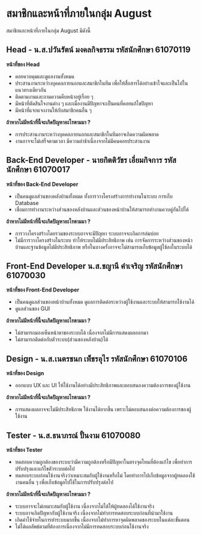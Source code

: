 # สมาชิกและหน้าที่ภายในกลุ่ม August
สมาชิกและหน้าที่ภายในกลุ่ม August มีดังนี้

## Head - น.ส.ปวันรัตน์ มงคลกิจธรรม รหัสนักศึกษา 61070119
**หน้าที่ของ Head**
- คอยควบคุมและดูแลงานทั้งหมด
- ประสานงานระหว่างบุคคลภายนอกและสมาชิกในทีม เพื่อให้สื่อสารได้อย่างเข้าใจและเป็นไปในแนวทางเดียวกัน
- ติดตามงานและถามความคืบหน้าอยู่เรื่อย ๆ
- มีหน้าที่ตัดสินใจงานต่าง ๆ และเมื่องานมีปัญหาจะเป็นคนที่คอยแก้ไขปัญหา
- มีหน้าที่แจกแจงงานให้กับสมาชิกคนอื่น ๆ

**ถ้าหากไม่มีหน้าที่นี้จะเกิดปัญหาอะไรตามมา ?**
- การประสานงานระหว่างบุคคลภายนอกและสมาชิกในทีมอาจเกิดความผิดพลาด
- งานอาจจะไม่เสร็จตามเวลา มีความล่าช้าเนื่องจากไม่มีคนคอยประสานงาน

## Back-End Developer - นายกิตติวัชร เอี่ยมกิจการ รหัสนักศึกษา 61070017
**หน้าที่ของ Back-End Developer**
- เป็นคนดูแลส่วนของหลังบ้านทั้งหมด ทั้งการวางโครงสร้างการทำงานในระบบ การเก็บ Database
- เชื่อมการทำงานระหว่างส่วนของหลังบ้านและส่วนของหน้าบ้านให้สามารถทำงานควบคู่กันไปได้

**ถ้าหากไม่มีหน้าที่นี้จะเกิดปัญหาอะไรตามมา ?**
- การวางโครงสร้างโดยรวมของระบบอาจจะมีปัญหา ระบบอาจจะเกิดการล่มบ่อย
- ไม่มีการวางโครงสร้างในระบบ ทำให้ระบบไม่มีประสิทธิภาพ เช่น การจัดการระหว่างส่วนของหน้าบ้านและฐานข้อมูลไม่่มีประสิทธิภาพ หรือในบางครั้งอาจจะไม่สามารถเก็บข้อมูลผู้ใช้ลงในระบบได้

## Front-End Developer น.ส.ชญานี คำเจริญ รหัสนักศึกษา 61070030
**หน้าที่ของ Front-End Developer**
- เป็นคนดูแลส่วนของหน้าบ้านทั้งหมด ดูแลการติดต่อระหว่างผู้ใช้งานและระบบให้สามารถใช้งานได้
- ดูแลส่วนของ GUI

**ถ้าหากไม่มีหน้าที่นี้จะเกิดปัญหาอะไรตามมา ?**
- ไม่สามารถมองเห็นหน้าตาของระบบได้ เนื่องจากไม่มีการแสดงผลออกมา
- ไม่สามารถติดต่อกับตัวระบบ(ส่วนของหลังบ้าน)ได้

## Design - น.ส.เนตรชนก เพ็ชรอุไร รหัสนักศึกษา 61070106
**หน้าที่ของ Design**
- ออกแบบ UX และ UI ให้ใช้งานได้อย่างมีประสิทธิภาพและตอบสนองความต้องการของผู้ใช้งาน

**ถ้าหากไม่มีหน้าที่นี้จะเกิดปัญหาอะไรตามมา ?**
- การแสดงผลอาจจะไม่มีประสิทธิภาพ ใช้งานได้ยากขึ้น เพราะไม่ตอบสนองต่อความต้องการของผู้ใช้งาน

## Tester - น.ส.ธนาภรณ์ ปั้นงาม 61070080
**หน้าที่ของ Tester**
- ทดสอบความถูกต้องของระบบว่ามีความถูกต้องหรือมีปัญหาในตรงจุดไหนที่ต้องแก้ไข เพื่อทำการปรับปรุงและแก้ไขตัวระบบต่อไป
- ทดสอบระบบก่อนใช้งานจริงว่าเหมาะสมกับผู้ใช้งานหรือไม่ โดยทำการไปเก็บข้อมูลจากผู้ทดลองใช้งานคนอื่น ๆ เพื่อเก็บข้อมูลไปใช้ในการปรับปรุงต่อไป

**ถ้าหากไม่มีหน้าที่นี้จะเกิดปัญหาอะไรตามมา ?**
- ระบบอาจจะไม่เหมาะสมกับผู้ใช้งาน เนื่องจากไม่ได้ให้ผู้ทดลองได้ใช้งานจริง
- ระบบอาจเกิดปัญหากับผู้ใช้งานจริง เนื่องจากไม่ทำการทดสอบระบบก่อนที่นำมาใช้งาน
- เกิดค่าใช้จ่ายในการทำระบบมากขึ้น เนื่องจากไม่ทำการหาจุดผิดพลาดของระบบในแต่ละขั้นตอน
- ไม่ได้ผลลัพธ์ตามที่ต้องการเนื่องจากไม่มีการทดสอบระบบก่อนใช้งานจริง
